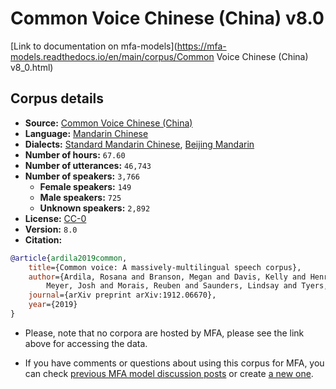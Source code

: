 
# Common Voice Chinese (China) v8.0

[Link to documentation on mfa-models](https://mfa-models.readthedocs.io/en/main/corpus/Common Voice Chinese (China) v8_0.html)

## Corpus details

- **Source:** [Common Voice Chinese (China)](https://voice.mozilla.org/en/datasets)
- **Language:** [Mandarin Chinese](https://en.wikipedia.org/wiki/Mandarin_Chinese)
- **Dialects:** [Standard Mandarin Chinese](https://en.wikipedia.org/wiki/Standard_Chinese), [Beijing Mandarin](https://en.wikipedia.org/wiki/Beijing_dialect)
- **Number of hours:** `67.60`
- **Number of utterances:** `46,743`
- **Number of speakers:** `3,766`
  - **Female speakers:** `149`
  - **Male speakers:** `725`
  - **Unknown speakers:** `2,892`
- **License:** [CC-0](https://creativecommons.org/publicdomain/zero/1.0/)
- **Version:** `8.0`
- **Citation:**
```bibtex
@article{ardila2019common,
	title={Common voice: A massively-multilingual speech corpus},
	author={Ardila, Rosana and Branson, Megan and Davis, Kelly and Henretty, Michael and Kohler, Michael and
		Meyer, Josh and Morais, Reuben and Saunders, Lindsay and Tyers, Francis M and Weber, Gregor},
	journal={arXiv preprint arXiv:1912.06670},
	year={2019}
}

```

- Please, note that no corpora are hosted by MFA, please see the link above for accessing the data.

- If you have comments or questions about using this corpus for MFA, you can check [previous MFA model discussion posts](https://github.com/MontrealCorpusTools/mfa-models/discussions?discussions_q=Common+Voice+Chinese+China+v8.0) or create [a new one](https://github.com/MontrealCorpusTools/mfa-models/discussions/new).
